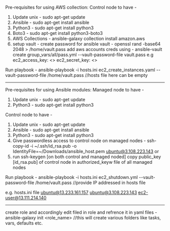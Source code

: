 Pre-requisites for using AWS collection:
Control node to have -
1. Update unix - sudo apt-get update
2. Ansible - sudo apt-get install ansible
3. Python3 - sudo apt-get install python3
4. Boto3   - sudo apt-get install python3-boto3
5. AWS Collections - ansible-galaxy collection install amazon.aws
6. setup vault - 
  create password for ansible vault - openssl rand -base64 2048 > /home/vault.pass
  add aws accounts creds using      - ansible-vault create group_vars/all/pass.yml --vault-password-file vault.pass
  e.g ec2_access_key: <>
      ec2_secret_key: <>

Run playbook - 
ansible-playbook -i hosts.ini ec2_create_instances.yaml --vault-password-file /home/vault.pass  //hosts file here can be empty

--------------------------------------------------------------------------------------------------------------------

Pre-requisites for using Ansible modules:
Managed node to have -
1. Update unix - sudo apt-get update
2. Python3 - sudo apt-get install python3

Control node to have -
1. Update unix - sudo apt-get update
2. Ansible - sudo apt-get install ansible
3. Python3 - sudo apt-get install python3
4. Give passwordless access to control node on managed nodes -
   ssh-copy-id -i ~/.ssh/id_rsa.pub -o IdentityFile=~/Downloads/ansible_host.pem ubuntu@3.108.223.143
or
4. run ssh-keygen [on both control and managed noded]
   copy public_key [id_rsa.pub] of control node in authorized_keyw file of all managed nodes

Run playbook - 
ansible-playbook -i hosts.ini ec2_shutdown.yml --vault-password-file /home/vault.pass  //provide IP addressed in hosts file

e.g. hosts.ini file
ubuntu@13.233.161.157
ubuntu@3.108.223.143
ec2-user@13.111.214.140


-------------------------------------------------------------------------------------------------------------------
create role and accordingly edit filed in role and refrence it in yaml files -
ansible-galaxy init <role_name>  //this will create various folders like tasks, vars, defaults etc.
